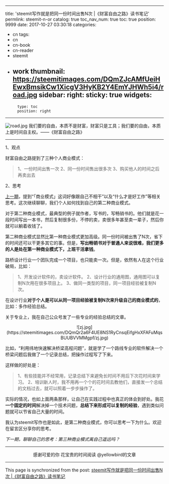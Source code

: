 
---
title: 'steemit写作就是把同一份时间出售N次 |《财富自由之路》读书笔记'
permlink: steemit-n-or
catalog: true
toc_nav_num: true
toc: true
position: 9999
date: 2017-10-27 03:30:18
categories:
- cn
tags:
- cn
- cn-book
- cn-reader
- steemit
- work
thumbnail: https://steemitimages.com/DQmZJcAMfUeiHEwxBmsikCw1XicgV3HyKB2Y4EmYJHWh5i4/road.jpg
sidebar:
    right:
        sticky: true
widgets:
    -
        type: toc
        position: right
---


![road.jpg](https://steemitimages.com/DQmZJcAMfUeiHEwxBmsikCw1XicgV3HyKB2Y4EmYJHWh5i4/road.jpg)
我们要的自由，本质不是财富，财富只是工具；我们要的自由，本质上是时间自主权。——《财富自由之路》

---

1、观点

财富自由之路提到了三种个人商业模式：

>1、一份时间出售一次
2、同一份时间售出很多次
3、购买他人的时间之后再卖出去 

2、思考

[上一期](https://steemit.com/cn/@yellowbird/5yhebw-or)，提到“「商业模式」这词好像跟自己不相干”以及“什么才是好工作”等相关思考。这次继续聊聊，我们个人如何找到自己的第二种商业模式。

对于第二种商业模式，最典型的例子就作者，写书的，写畅销书的。他们就是花一段时间写出一本书，然后复制很多份，不停的卖，卖很多年甚至卖一辈子，然后你就可以躺着收钱了。
 
第二种商业模式显然比第一种商业模式更加高级。同一份时间被出售了N次，省下的时间还可以干更多其它的事。但是，**写出畅销书对于普通人来说很难，我们更多的人是处在第一种商业模式下，上班干活拿钱**。
 
路桥设计行业一个团队完成一个项目，也只能卖一次。但是，依然有人在这个行业破局，比如：

>1、开发设计软件的，卖设计软件。
2、设计行业的通用图，通用图可以复制N次用在很多项目上。
3、做同一类型的项目，同一项目经验被复制N次。
 
在设计行业**对于个人是可以从同一项目经验被复制N次来升级自己的商业模式的**，比如：多作经验总结。

关于专业上，我在自己公众号发了一些专业的经验总结的文章。
<center>![zj.jpg](https://steemitimages.com/DQmQr2a6F4UE8NS1RyCnsqEifgHxXFAFuMqsBUUBVVMMgpf/zj.jpg)</center>

比如，“利用纬地快速解决桥梁高程问题”，就是学了一个路线专业的软件解决一个桥梁问题后我做了一个记录总结，把操作过程写了下来。

这样做的好处是：

>1、有些技能并不经常用，记录总结下来避免长时间不用后下次花时间来学习。
2、培训新人时，我不用再一个个的花时间去教他们，直接发一个总结的文档过去，就可以照着一步步操作了。

实际的情况，也如上面两条那样，让自己在实践过程中也真正的体会到好处。我花**一个固定的时间**解决掉一个技术问题，**总结下来形成可以复制的经验**，遇到类似问题就可以节省自己大量的时间。

我认为steemit写作也是如此，是第二种商业模式，你可以思考一下为什么。欢迎在留言区分享你的思考。

*下一期，聊聊自己的思考：第三种商业模式离自己遥远吗？*

---

<center>感谢可爱的你
花宝贵的时间阅读 @yellowbird的文章</center>

- - -

This page is synchronized from the post: [steemit写作就是把同一份时间出售N次 |《财富自由之路》读书笔记](https://steemit.com/@yellowbird/steemit-n-or)
